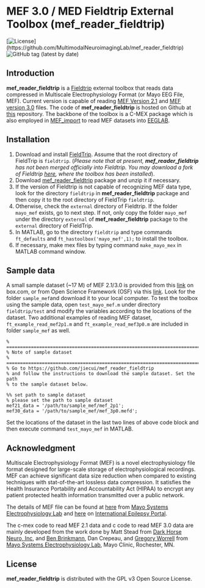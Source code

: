 MEF 3.0 / MED Fieldtrip External Toolbox (mef_reader_fieldtrip)
=============================================================

[![License](https://img.shields.io/github/license/MultimodalNeuroimagingLab/mef_reader_fieldtrip.svg?)](https://github.com/MultimodalNeuroimagingLab/mef_reader_fieldtrip)
![GitHub tag (latest by date)](https://img.shields.io/github/v/tag/MultimodalNeuroimagingLab/mef_reader_fieldtrip)

Introduction
------------
**mef_reader_fieldtrip** is a [Fieldtrip](http://www.fieldtriptoolbox.org/) external toolbox that reads data compressed in Multiscale Electrophysiology Format (or Mayo EEG File, MEF). 
Current version is capable of reading [MEF Version 2.1](https://github.com/benbrinkmann/mef_lib_2_1) and [MEF version 3.0](https://msel.mayo.edu/codes.html) files.
The code of **mef_reader_fieldtrip** is hosted on Github at [this](https://github.com/jiecui/mef_reader_fieldtrip) repository.
The backbone of the toolbox is a C-MEX package which is also employed in [MEF_import](https://github.com/jiecui/MEF_import) to read MEF datasets into [EEGLAB](https://sccn.ucsd.edu/eeglab/index.php).


Installation
------------
1. Download and install [FieldTrip](https://github.com/fieldtrip/fieldtrip). Assume that the root directory of FieldTrip is `fieldtrip`.
(_Please note that at present, **mef_reader_fieldtrip** has not been merged officially into Fieldtrip.
You may download a fork of Fieldtrip [here](https://github.com/MultimodalNeuroimagingLab/fieldtrip/tree/master), where the toolbox has been installed_).
1. Download [mef_reader_fieldtrip](https://github.com/MultimodalNeuroimagingLab/mef_reader_fieldtrip) package and unzip it if necessary.
1. If the version of Fieldtrip is not capable of recognizing MEF data type, look for the directory `fieldtrip` in **mef_reader_fieldtrip** package and then copy it to the root directory of FieldTrip `fieldtrip`.
1. Otherwise, check the `external` directory of Fieldtrip. If the folder `mayo_mef` exists, go to next step. If not, only copy the folder `mayo_mef` under the directory `external` of **mef_reader_fieldtrip** package to the `external` directory of FieldTrip.
1. In MATLAB, go to the directory `fieldtrip` and type commands `ft_defaults` and `ft_hastoolbox('mayo_mef',1);` to install the toolbox. 
1. If necessary, make mex files by typing command `make_mayo_mex` in MATLAB command window.

Sample data
----------------
A small sample dataset (~17 M) of MEF 2.1/3.0 is provided from this [link](https://app.box.com/s/wwkdwl51joavrblu40v075bz2gb5fwrf) on box.com, or from Open Science Framework (OSF) via this [link](https://osf.io/q7hwe/?view_only=b30ab1f63fb041aea9b1155f71a4751a).
Look for the folder `sample_mef`and download it to your local computer.
To test the toolbox using the sample data, open `test_mayo_mef.m` under directory `fieldtrip/test` and modify the variables according to the locations of the dataset.
Two additional examples of reading MEF dataset, `ft_example_read_mef2p1.m` and `ft_example_read_mef3p0.m` are included in folder `sample_mef` as well.

    % =========================================================================
    % Note of sample dataset
    % =========================================================================
    % Go to https://github.com/jiecui/mef_reader_fieldtrip
    % and follow the instructions to download the sample dataset. Set the path
    % to the sample dataset below.
    
    %% set path to sample dataset
    % please set the path to sample dataset
    mef21_data = '/path/to/sample_mef/mef_2p1';
    mef30_data = '/path/to/sample_mef/mef_3p0.mefd';

Set the locations of the dataset in the last two lines of above code block and then execute command `test_mayo_mef` in MATLAB.


Acknowledgment
--------------
Multiscale Electrophysiology Format (MEF) is a novel electrophysiology file format designed for large-scale storage of electrophysiological recordings.
MEF can achieve significant data size reduction when compared to existing techniques with stat-of-the-art lossless data compression.
It satisfies the Health Insurance Portability and Accountability Act (HIPAA) to encrypt any patient protected health information transmitted over a public network.

The details of MEF file can be found at [here](https://www.mayo.edu/research/labs/epilepsy-neurophysiology/mef-example-source-code) from [Mayo Systems Electrophysiology Lab](http://msel.mayo.edu/) and [here](https://main.ieeg.org/?q=node/28) on [International Epilepsy Portal](https://main.ieeg.org). 

The c-mex code to read MEF 2.1 data and c code to read MEF 3.0 data are mainly developed from the work done by Matt Stead from [Dark Horse Neuro, Inc](http://darkhorseneuro.com/), and [Ben Brinkmann](https://github.com/benbrinkmann/mef_lib_2_1),  Dan Crepeau, and [Gregory Worrell](https://www.mayo.edu/research/faculty/worrell-gregory-a-m-d-ph-d/bio-00027235) from [Mayo Systems Electrophysiology Lab](https://msel.mayo.edu/codes.html), Mayo Clinic, Rochester, MN.


License
-------
**mef_reader_fieldtrip** is distributed with the GPL v3 Open Source License.
